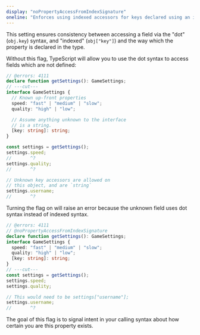 ```yaml
---
display: "noPropertyAccessFromIndexSignature"
oneline: "Enforces using indexed accessors for keys declared using an indexed type."
---
```


This setting ensures consistency between accessing a field via the "dot" (`obj.key`) syntax, and "indexed" (`obj["key"]`) and the way which the property is declared in the type.

Without this flag, TypeScript will allow you to use the dot syntax to access fields which are not defined:

```ts 
// @errors: 4111
declare function getSettings(): GameSettings;
// ---cut---
interface GameSettings {
  // Known up-front properties
  speed: "fast" | "medium" | "slow";
  quality: "high" | "low";

  // Assume anything unknown to the interface
  // is a string.
  [key: string]: string;
}

const settings = getSettings();
settings.speed;
//       ^?
settings.quality;
//       ^?

// Unknown key accessors are allowed on
// this object, and are `string`
settings.username;
//       ^?
```

Turning the flag on will raise an error because the unknown field uses dot syntax instead of indexed syntax.

```ts 
// @errors: 4111
// @noPropertyAccessFromIndexSignature
declare function getSettings(): GameSettings;
interface GameSettings {
  speed: "fast" | "medium" | "slow";
  quality: "high" | "low";
  [key: string]: string;
}
// ---cut---
const settings = getSettings();
settings.speed;
settings.quality;

// This would need to be settings["username"];
settings.username;
//       ^?
```

The goal of this flag is to signal intent in your calling syntax about how certain you are this property exists.
